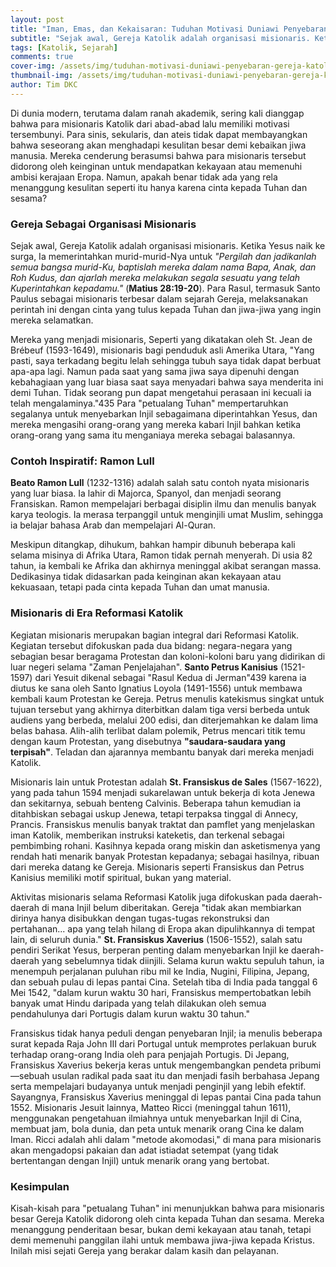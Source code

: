 ```yaml
---
layout: post
title: "Iman, Emas, dan Kekaisaran: Tuduhan Motivasi Duniawi Penyebaran Gereja Katolik"
subtitle: "Sejak awal, Gereja Katolik adalah organisasi misionaris. Ketika Yesus naik ke surga, Ia memerintahkan murid-murid-Nya untuk 'Pergilah dan jadikanlah semua bangsa murid-Ku, baptislah mereka dalam nama Bapa, Anak, dan Roh Kudus, dan ajarlah mereka melakukan segala sesuatu yang telah Kuperintahkan kepadamu.' (Matius 28:19-20). Para Rasul, termasuk Santo Paulus sebagai misionaris terbesar dalam sejarah Gereja"
tags: [Katolik, Sejarah]
comments: true
cover-img: /assets/img/tuduhan-motivasi-duniawi-penyebaran-gereja-katolik.png
thumbnail-img: /assets/img/tuduhan-motivasi-duniawi-penyebaran-gereja-katolik.png
author: Tim DKC
---
```


Di dunia modern, terutama dalam ranah akademik, sering kali dianggap bahwa para misionaris Katolik dari abad-abad lalu memiliki motivasi tersembunyi. Para sinis, sekularis, dan ateis tidak dapat membayangkan bahwa seseorang akan menghadapi kesulitan besar demi kebaikan jiwa manusia. Mereka cenderung berasumsi bahwa para misionaris tersebut didorong oleh keinginan untuk mendapatkan kekayaan atau memenuhi ambisi kerajaan Eropa. Namun, apakah benar tidak ada yang rela menanggung kesulitan seperti itu hanya karena cinta kepada Tuhan dan sesama?

### Gereja Sebagai Organisasi Misionaris

Sejak awal, Gereja Katolik adalah organisasi misionaris. Ketika Yesus naik ke surga, Ia memerintahkan murid-murid-Nya untuk _"Pergilah dan jadikanlah semua bangsa murid-Ku, baptislah mereka dalam nama Bapa, Anak, dan Roh Kudus, dan ajarlah mereka melakukan segala sesuatu yang telah Kuperintahkan kepadamu."_ (**Matius 28:19-20**). Para Rasul, termasuk Santo Paulus sebagai misionaris terbesar dalam sejarah Gereja, melaksanakan perintah ini dengan cinta yang tulus kepada Tuhan dan jiwa-jiwa yang ingin mereka selamatkan.

Mereka yang menjadi misionaris, Seperti yang dikatakan oleh St. Jean de Brébeuf (1593-1649), misionaris bagi penduduk asli Amerika Utara, "Yang pasti, saya terkadang begitu lelah sehingga tubuh saya tidak dapat berbuat apa-apa lagi. Namun pada saat yang sama jiwa saya dipenuhi dengan kebahagiaan yang luar biasa saat saya menyadari bahwa saya menderita ini demi Tuhan. Tidak seorang pun dapat mengetahui perasaan ini kecuali ia telah mengalaminya."435 Para "petualang Tuhan" mempertaruhkan segalanya untuk menyebarkan Injil sebagaimana diperintahkan Yesus, dan mereka mengasihi orang-orang yang mereka kabari Injil bahkan ketika orang-orang yang sama itu menganiaya mereka sebagai balasannya.

### Contoh Inspiratif: Ramon Lull

**Beato Ramon Lull** (1232-1316) adalah salah satu contoh nyata misionaris yang luar biasa. Ia lahir di Majorca, Spanyol, dan menjadi seorang Fransiskan. Ramon mempelajari berbagai disiplin ilmu dan menulis banyak karya teologis. Ia merasa terpanggil untuk menginjili umat Muslim, sehingga ia belajar bahasa Arab dan mempelajari Al-Quran.

Meskipun ditangkap, dihukum, bahkan hampir dibunuh beberapa kali selama misinya di Afrika Utara, Ramon tidak pernah menyerah. Di usia 82 tahun, ia kembali ke Afrika dan akhirnya meninggal akibat serangan massa. Dedikasinya tidak didasarkan pada keinginan akan kekayaan atau kekuasaan, tetapi pada cinta kepada Tuhan dan umat manusia.

### Misionaris di Era Reformasi Katolik

Kegiatan misionaris merupakan bagian integral dari Reformasi Katolik. Kegiatan tersebut difokuskan pada dua bidang: negara-negara yang sebagian besar beragama Protestan dan koloni-koloni baru yang didirikan di luar negeri selama "Zaman Penjelajahan". **Santo Petrus Kanisius** (1521-1597) dari Yesuit dikenal sebagai "Rasul Kedua di Jerman"439 karena ia diutus ke sana oleh Santo Ignatius Loyola (1491-1556) untuk membawa kembali kaum Protestan ke Gereja. Petrus menulis katekismus singkat untuk tujuan tersebut yang akhirnya diterbitkan dalam tiga versi berbeda untuk audiens yang berbeda, melalui 200 edisi, dan diterjemahkan ke dalam lima belas bahasa. Alih-alih terlibat dalam polemik, Petrus mencari titik temu dengan kaum Protestan, yang disebutnya **"saudara-saudara yang terpisah"**. Teladan dan ajarannya membantu banyak dari mereka menjadi Katolik.

Misionaris lain untuk Protestan adalah **St. Fransiskus de Sales** (1567-1622), yang pada tahun 1594 menjadi sukarelawan untuk bekerja di kota Jenewa dan sekitarnya, sebuah benteng Calvinis. Beberapa tahun kemudian ia ditahbiskan sebagai uskup Jenewa, tetapi terpaksa tinggal di Annecy, Prancis. Fransiskus menulis banyak traktat dan pamflet yang menjelaskan iman Katolik, memberikan instruksi kateketis, dan terkenal sebagai pembimbing rohani. Kasihnya kepada orang miskin dan asketismenya yang rendah hati menarik banyak Protestan kepadanya; sebagai hasilnya, ribuan dari mereka datang ke Gereja. Misionaris seperti Fransiskus dan Petrus Kanisius memiliki motif spiritual, bukan yang material.

Aktivitas misionaris selama Reformasi Katolik juga difokuskan pada daerah-daerah di mana Injil belum diberitakan. Gereja "tidak akan membiarkan dirinya hanya disibukkan dengan tugas-tugas rekonstruksi dan pertahanan... apa yang telah hilang di Eropa akan dipulihkannya di tempat lain, di seluruh dunia." **St. Fransiskus Xaverius** (1506-1552), salah satu pendiri Serikat Yesus, berperan penting dalam menyebarkan Injil ke daerah-daerah yang sebelumnya tidak diinjili. Selama kurun waktu sepuluh tahun, ia menempuh perjalanan puluhan ribu mil ke India, Nugini, Filipina, Jepang, dan sebuah pulau di lepas pantai Cina. Setelah tiba di India pada tanggal 6 Mei 1542, "dalam kurun waktu 30 hari, Fransiskus mempertobatkan lebih banyak umat Hindu daripada yang telah dilakukan oleh semua pendahulunya dari Portugis dalam kurun waktu 30 tahun."

Fransiskus tidak hanya peduli dengan penyebaran Injil; ia menulis beberapa surat kepada Raja John III dari Portugal untuk memprotes perlakuan buruk terhadap orang-orang India oleh para penjajah Portugis. Di Jepang, Fransiskus Xaverius bekerja keras untuk mengembangkan pendeta pribumi—sebuah usulan radikal pada saat itu dan menjadi fasih berbahasa Jepang serta mempelajari budayanya untuk menjadi penginjil yang lebih efektif. Sayangnya, Fransiskus Xaverius meninggal di lepas pantai Cina pada tahun 1552. Misionaris Jesuit lainnya, Matteo Ricci (meninggal tahun 1611), menggunakan pengetahuan ilmiahnya untuk menyebarkan Injil di Cina, membuat jam, bola dunia, dan peta untuk menarik orang Cina ke dalam Iman. Ricci adalah ahli dalam "metode akomodasi," di mana para misionaris akan mengadopsi pakaian dan adat istiadat setempat (yang tidak bertentangan dengan Injil) untuk menarik orang yang bertobat.

### Kesimpulan

Kisah-kisah para "petualang Tuhan" ini menunjukkan bahwa para misionaris besar Gereja Katolik didorong oleh cinta kepada Tuhan dan sesama. Mereka menanggung penderitaan besar, bukan demi kekayaan atau tanah, tetapi demi memenuhi panggilan ilahi untuk membawa jiwa-jiwa kepada Kristus. Inilah misi sejati Gereja yang berakar dalam kasih dan pelayanan.
